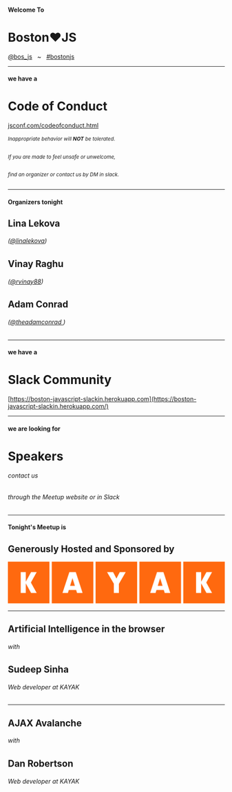 <!-- .slide: class="bigslide" -->

#### Welcome To

# Boston❤️JS 

[<em>@</em>bos_js](https://twitter.com/bos_js)  &nbsp; ~ &nbsp; [<em>#</em>bostonjs](https://twitter.com/search?q=%23bostonjs&src=typd)

---

#### we have a

# Code of Conduct

[jsconf.com/codeofconduct.html](http://jsconf.com/codeofconduct.html)
<small>

###### Inappropriate behavior will **NOT** be tolerated.

###### If you are made to feel unsafe or unwelcome,

###### find an organizer or contact us by DM in slack.

</small>

---

#### Organizers tonight

## Lina Lekova 
###### ([<em>@</em>linalekova](https://twitter.com/linalekova))

## Vinay Raghu
###### ([<em>@</em>rvinay88](https://twitter.com/rvinay88))

## Adam Conrad
###### ([<em>@</em>theadamconrad ](https://twitter.com/theadamconrad ))

---

#### we have a

# Slack Community

[https://boston-javascript-slackin.herokuapp.com](https://boston-javascript-slackin.herokuapp.com/)

---

#### we are looking for

# Speakers

###### contact us 

###### through the Meetup website or in Slack

---

#### Tonight's Meetup is
## Generously Hosted and Sponsored by

![kayak](./images/kayak_logo.png)

---

## Artificial Intelligence in the browser

###### with

## Sudeep Sinha

###### Web developer at KAYAK

---

## AJAX Avalanche

###### with

## Dan Robertson

###### Web developer at KAYAK

